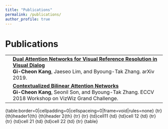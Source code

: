 ```yaml
---
title: "Publications"
permalink: /publications/
author_profile: true
---
```


# Publications

| | |
|-|-|
![]()  | <b>[Dual Attention Networks for Visual Reference Resolution in Visual Dialog](https://arxiv.org/abs/1902.09368)</b> <br> <b>Gi-Cheon Kang</b>, Jaeseo Lim, and Byoung-Tak Zhang. arXiv 2019.
![]()  | <b>[Contextualized Bilinear Attention Networks](https://bi.snu.ac.kr/Publications/Conferences/International/ECCV2018_Workshop_VizWiz_GCKang.pdf)</b><br> <b>Gi-Cheon Kang</b>, Seonil Son, and Byoung-Tak Zhang. ECCV 2018 Workshop on VizWiz Grand Challenge.


{table:border=0|cellpadding=0|cellspaceing=0|frame=void|rules=none}
{tr}
{th}header1{th}
{th}header 2{th}
{tr}
{tr}
{td}cell11 
{td}
{td}cell 12 
{td}
{tr}
{tr}
{td}cell 21 
{td}
{td}cell 22 
{td}
{tr}
{table}

